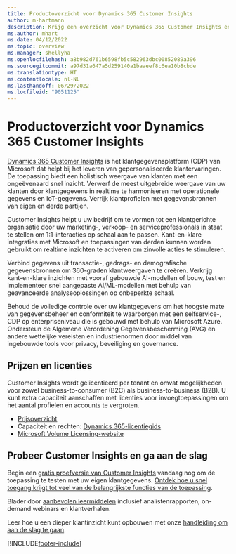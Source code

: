 ```yaml
---
title: Productoverzicht voor Dynamics 365 Customer Insights
author: m-hartmann
description: Krijg een overzicht voor Dynamics 365 Customer Insights en zijn belangrijkste kenmerken.
ms.author: mhart
ms.date: 04/12/2022
ms.topic: overview
ms.manager: shellyha
ms.openlocfilehash: a8b982d761b6598fb5c582963dbc00852089a396
ms.sourcegitcommit: a97d31a647a5d259140a1baaeef8c6ea10b8cbde
ms.translationtype: HT
ms.contentlocale: nl-NL
ms.lasthandoff: 06/29/2022
ms.locfileid: "9051125"
---
```

# <a name="product-overview-for-dynamics-365-customer-insights"></a>Productoverzicht voor Dynamics 365 Customer Insights

[Dynamics 365 Customer Insights](https://dynamics.microsoft.com/ai/customer-insights/) is het klantgegevensplatform (CDP) van Microsoft dat helpt bij het leveren van gepersonaliseerde klantervaringen. De toepassing biedt een holistisch weergave van klanten met een ongeëvenaard snel inzicht. Verwerf de meest uitgebreide weergave van uw klanten door klantgegevens in realtime te harmoniseren met operationele gegevens en IoT-gegevens. Verrijk klantprofielen met gegevensbronnen van eigen en derde partijen. 

Customer Insights helpt u uw bedrijf om te vormen tot een klantgerichte organisatie door uw marketing-, verkoop- en serviceprofessionals in staat te stellen om 1:1-interacties op schaal aan te passen. Kant-en-klare integraties met Microsoft en toepassingen van derden kunnen worden gebruikt om realtime inzichten te activeren om zinvolle acties te stimuleren.

Verbind gegevens uit transactie-, gedrags- en demografische gegevensbronnen om 360-graden klantweergaven te creëren. Verkrijg kant-en-klare inzichten met vooraf gebouwde AI-modellen of bouw, test en implementeer snel aangepaste AI/ML-modellen met behulp van geavanceerde analyseoplossingen op onbeperkte schaal.

Behoud de volledige controle over uw klantgegevens om het hoogste mate van gegevensbeheer en conformiteit te waarborgen met een selfservice-, CDP op enterpriseniveau die is gebouwd met behulp van Microsoft Azure. Ondersteun de Algemene Verordening Gegevensbescherming (AVG) en andere wettelijke vereisten en industrienormen door middel van ingebouwde tools voor privacy, beveiliging en governance.

## <a name="pricing-and-licensing"></a>Prijzen en licenties
Customer Insights wordt gelicentieerd per tenant en omvat mogelijkheden voor zowel business-to-consumer (B2C) als business-to-business (B2B). U kunt extra capaciteit aanschaffen met licenties voor invoegtoepassingen om het aantal profielen en accounts te vergroten.

- [Prijsoverzicht](https://dynamics.microsoft.com/ai/customer-insights/pricing/)
- Capaciteit en rechten: [Dynamics 365-licentiegids](https://go.microsoft.com/fwlink/?LinkId=866544)
- [Microsoft Volume Licensing-website](https://www.microsoft.com/licensing/how-to-buy/how-to-buy)

## <a name="try-customer-insights-and-get-started"></a>Probeer Customer Insights en ga aan de slag

Begin een [gratis proefversie van Customer Insights](https://signup.microsoft.com/create-account/signup?SKU=036c2481-aa8a-47cd-ab43-324f0c157c2d&ali=1&RU=https:%2F%2Fhome.ci.ai.dynamics.com%2Fstart%2Ftrial&products=036c2481-aa8a-47cd-ab43-324f0c157c2d) vandaag nog om de toepassing te testen met uw eigen klantgegevens. [Ontdek hoe u snel toegang krijgt tot veel van de belangrijkste functies van de toepassing](trial-signup.md). 

Blader door [aanbevolen leermiddelen](https://dynamics.microsoft.com/ai/customer-insights/resources/) inclusief analistenrapporten, on-demand webinars en klantverhalen.

Leer hoe u een dieper klantinzicht kunt opbouwen met onze [handleiding om aan de slag te gaan](get-started.md).

[!INCLUDE[footer-include](includes/footer-banner.md)]
